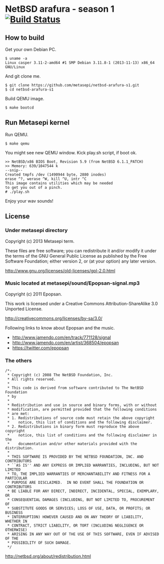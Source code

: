 # NetBSD arafura - season 1 [![Build Status](https://travis-ci.org/metasepi/netbsd-arafura-s1.png)](https://travis-ci.org/metasepi/netbsd-arafura-s1)

## How to build

Get your own Debian PC.

    $ uname -a
    Linux casper 3.11-2-amd64 #1 SMP Debian 3.11.8-1 (2013-11-13) x86_64 GNU/Linux

And git clone me.

    $ git clone https://github.com/metasepi/netbsd-arafura-s1.git
    $ cd netbsd-arafura-s1

Build QEMU image.

    $ make bootcd

## Run Metasepi kernel

Run QEMU.

    $ make qemu

You might see new QEMU window. Kick play.sh script, if boot ok.

    >> NetBSD/x86 BIOS Boot, Revision 5.9 (from NetBSD 6.1.1_PATCH)
    >> Memory: 639/1047544 k
    --snip--
    Created tmpfs /dev (1490944 byte, 2880 inodes)
    erase ^?, werase ^W, kill ^U, intr ^C
    This image contains utilities which may be needed
    to get you out of a pinch.
    # ./play.sh

Enjoy your wav sounds!

## License

### Under metasepi directory

Copyright (c) 2013 Metasepi term.

These files are free software; you can redistribute it and/or modify it
under the terms of the GNU General Public License as published by the
Free Software Foundation; either version 2, or (at your option) any
later version.

http://www.gnu.org/licenses/old-licenses/gpl-2.0.html

### Music located at metasepi/sound/Epopsan-signal.mp3

Copyright (c) 2011 Epopsan.

This work is licensed under a Creative Commons Attribution-ShareAlike 3.0 Unported License.

http://creativecommons.org/licenses/by-sa/3.0/

Following links to know about Epopsan and the music.

* http://www.jamendo.com/en/track/771128/signal
* http://www.jamendo.com/en/artist/368504/epopsan
* https://twitter.com/epopsan

### The others

```
/*-
 * Copyright (c) 2008 The NetBSD Foundation, Inc.
 * All rights reserved.
 *
 * This code is derived from software contributed to The NetBSD Foundation
 * by 
 *
 * Redistribution and use in source and binary forms, with or without
 * modification, are permitted provided that the following conditions
 * are met:
 * 1. Redistributions of source code must retain the above copyright
 *    notice, this list of conditions and the following disclaimer.
 * 2. Redistributions in binary form must reproduce the above copyright
 *    notice, this list of conditions and the following disclaimer in the
 *    documentation and/or other materials provided with the distribution.
 *
 * THIS SOFTWARE IS PROVIDED BY THE NETBSD FOUNDATION, INC. AND CONTRIBUTORS
 * ``AS IS'' AND ANY EXPRESS OR IMPLIED WARRANTIES, INCLUDING, BUT NOT LIMITED
 * TO, THE IMPLIED WARRANTIES OF MERCHANTABILITY AND FITNESS FOR A PARTICULAR
 * PURPOSE ARE DISCLAIMED.  IN NO EVENT SHALL THE FOUNDATION OR CONTRIBUTORS
 * BE LIABLE FOR ANY DIRECT, INDIRECT, INCIDENTAL, SPECIAL, EXEMPLARY, OR
 * CONSEQUENTIAL DAMAGES (INCLUDING, BUT NOT LIMITED TO, PROCUREMENT OF
 * SUBSTITUTE GOODS OR SERVICES; LOSS OF USE, DATA, OR PROFITS; OR BUSINESS
 * INTERRUPTION) HOWEVER CAUSED AND ON ANY THEORY OF LIABILITY, WHETHER IN
 * CONTRACT, STRICT LIABILITY, OR TORT (INCLUDING NEGLIGENCE OR OTHERWISE)
 * ARISING IN ANY WAY OUT OF THE USE OF THIS SOFTWARE, EVEN IF ADVISED OF THE
 * POSSIBILITY OF SUCH DAMAGE.
 */
```

http://netbsd.org/about/redistribution.html

